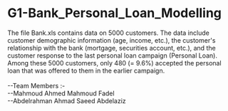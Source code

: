 # G1-Bank_Personal_Loan_Modelling
The file Bank.xls contains data on 5000 customers. The data include customer demographic information (age, income, etc.), the customer's relationship with the bank (mortgage, securities account, etc.), and the customer response to the last personal loan campaign (Personal Loan). Among these 5000 customers, only 480 (= 9.6%) accepted the personal loan that was offered to them in the earlier campaign. <br />
<br />
--Team Members :- <br />
--Mahmoud Ahmed Mahmoud Fadel <br />
--Abdelrahman Ahmad Saeed Abdelaziz <br />
